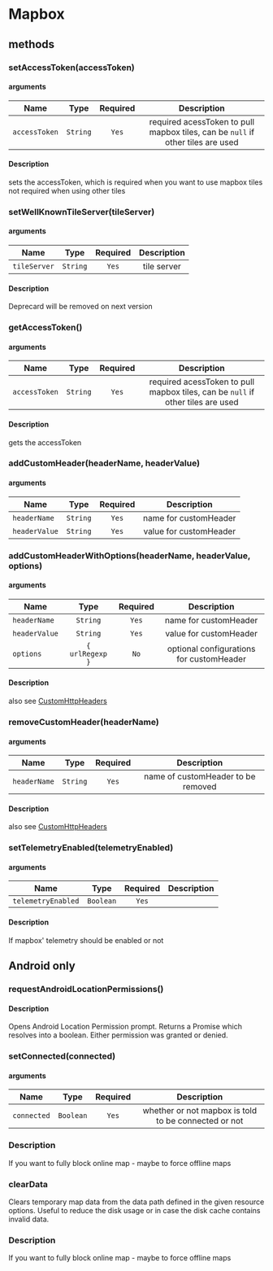 # Mapbox

## methods
### setAccessToken(accessToken)

#### arguments
| Name | Type | Required | Description  |
| ---- | :--: | :------: | :----------: |
| `accessToken` | `String` | `Yes` | required acessToken to pull mapbox tiles, can be `null` if other tiles are used |

#### Description
sets the accessToken, which is required when you want to use mapbox tiles
not required when using other tiles

### setWellKnownTileServer(tileServer)



#### arguments
| Name | Type | Required | Description  |
| ---- | :--: | :------: | :----------: |
| `tileServer` | `String` | `Yes` | tile server |

#### Description
Deprecard will be removed on next version

### getAccessToken()

#### arguments
| Name | Type | Required | Description  |
| ---- | :--: | :------: | :----------: |
| `accessToken` | `String` | `Yes` | required acessToken to pull mapbox tiles, can be `null` if other tiles are used |

#### Description
gets the accessToken


### addCustomHeader(headerName, headerValue)

#### arguments
| Name | Type | Required | Description  |
| ---- | :--: | :------: | :----------: |
| `headerName` | `String` | `Yes` | name for customHeader |
| `headerValue` | `String` | `Yes` | value for customHeader |

### addCustomHeaderWithOptions(headerName, headerValue, options)

#### arguments
| Name | Type | Required | Description  |
| ---- | :--: | :------: | :----------: |
| `headerName` | `String` | `Yes` | name for customHeader |
| `headerValue` | `String` | `Yes` | value for customHeader |
| `options` | `{ urlRegexp }` | `No` | optional configurations for customHeader |

#### Description
also see [CustomHttpHeaders](/docs/CustomHttpHeaders.md)


### removeCustomHeader(headerName)

#### arguments
| Name | Type | Required | Description  |
| ---- | :--: | :------: | :----------: |
| `headerName` | `String` | `Yes` | name of customHeader to be removed |

#### Description
also see [CustomHttpHeaders](/docs/CustomHttpHeaders.md)

### setTelemetryEnabled(telemetryEnabled)

#### arguments
| Name | Type | Required | Description  |
| ---- | :--: | :------: | :----------: |
| `telemetryEnabled` | `Boolean` | `Yes` |  |

#### Description
If mapbox' telemetry should be enabled or not

## Android only
### requestAndroidLocationPermissions()
#### Description
Opens Android Location Permission prompt.
Returns a Promise which resolves into a boolean.
Either permission was granted or denied.


### setConnected(connected)
#### arguments
| Name | Type | Required | Description  |
| ---- | :--: | :------: | :----------: |
| `connected` | `Boolean` | `Yes` | whether or not mapbox is told to be connected or not |

### Description
If you want to fully block online map - maybe to force offline maps

### clearData

Clears temporary map data from the data path defined in the given resource options. Useful to reduce the disk usage or in case the disk cache contains invalid data.

### Description
If you want to fully block online map - maybe to force offline maps